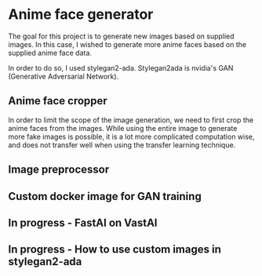 # Anime face generator
The goal for this project is to generate new images based on supplied images. In this case, I
wished to generate more anime faces based on the supplied anime face data. 

In order to do so, I used stylegan2-ada. Stylegan2ada is nvidia's GAN (Generative Adversarial Network).
## Anime face cropper
In order to limit the scope of the image generation, we need to first crop the anime faces from the images.
While using the entire image to generate more fake images is possible, it is a lot more complicated computation
wise, and does not transfer well when using the transfer learning technique.

## Image preprocessor

## Custom docker image for GAN training

## In progress - FastAI on VastAI

## In progress - How to use custom images in stylegan2-ada
